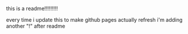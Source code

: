 this is a readme!!!!!!!!!

every time i update this to make github pages actually refresh i'm adding another "!" after readme
